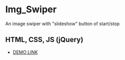 # Img_Swiper
An image swiper with "slideshow" button of start/stop

## HTML, CSS, JS (jQuery)
- [DEMO LINK](https://evgeniy-lodygin.github.io/Img_Swiper/)
